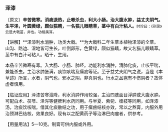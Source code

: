 ### 泽漆

〔原文〕**辛苦微寒。消痰退热，止嗽杀虫，利大小肠。治大腹水肿，益丈夫阴气。生平泽，叶圆黄绿，颇似猫睛，一名猫儿眼睛草，茎中有白汁粘人。**<small>时珍曰：《别录》云是大戟苗，非也。功相类耳。</small>

【讲解】**泽漆利水消肿，功类大戟。**为大戟科二年生草本植物泽漆的全草。山沟、路边、湿地皆可生长，叶倒卵形，色黄绿，颇似猫睛，故又名猫儿眼睛草。茎中有白汁可粘人。晒干，生用。

本品辛苦微寒有毒。入大肠、小肠、肺经。功能利水消肿，清肺化痰，止咳平喘，兼能杀虫。主治水肿胀满，痰饮咳喘及瘰疬等证。至于益丈夫阴气之说，当是《本草述》所言，水者，阴气也，邪水之阴，非真阴也。行水之品岂有不伤阴者？故体虚者慎用。

【临证应用】泽漆苦寒泄降，利水消肿作用较强，主治四肢面目浮肿或大腹水肿。可配白术、茯苓、泽泻等健脾利水药同用。与半夏、紫菀、桂枝等同用，如泽漆汤，治痰饮咳喘。借其化痰散结之功，用于瘰疬结核亦效，常以之熬膏，内服外用治颈淋巴结核，效果良好。现有以之配黄药子等治淋巴肉瘤者，供参考。

【用量用法】5—10克。制膏可供内服或外用。
